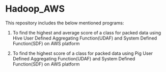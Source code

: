 # Hadoop_AWS

This repository includes the below mentioned programs:

1. To find the highest and average score of a class for packed data using Hive User Defined Aggregating Function(UDAF) and System Defined Function(SDF) on AWS platform

2. To find the highest score of a class for packed data using Pig User Defined Aggregating Function(UDAF) and System Defined Function(SDF) on AWS platform
